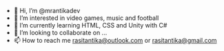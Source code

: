 - 👋 Hi, I’m @mrantikadev
- 👀 I’m interested in video games, music and football
- 🌱 I’m currently learning HTML, CSS and Unity with C#
- 💞️ I’m looking to collaborate on ...
- 📫 How to reach me rasitantika@outlook.com or rasitantika@gmail.com

<!---
mrantikadev/mrantikadev is a ✨ special ✨ repository because its `README.md` (this file) appears on your GitHub profile.
You can click the Preview link to take a look at your changes.
--->
